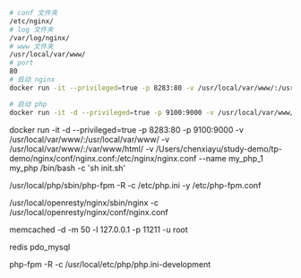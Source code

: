
```sh
# conf 文件夹
/etc/nginx/
# log 文件夹
/var/log/nginx/
# www 文件夹
/usr/local/var/www/
# port
80
# 启动 nginx
docker run -it --privileged=true -p 8283:80 -v /usr/local/var/www/:/usr/local/var/www/ -v /Users/chenxiayu/study-demo/tp-demo/nginx/log:/var/log/nginx/ -v /Users/chenxiayu/study-demo/tp-demo/nginx/conf/nginx.conf:/etc/nginx/nginx.conf --net net -d --name xhl_nginx_1 nginx

# 启动 php
docker run -it -d --privileged=true -p 9100:9000 -v /usr/local/var/www/:/var/www/html/ --net net --name my_php php:fpm
```

docker run -it -d --privileged=true -p 8283:80 -p 9100:9000 -v /usr/local/var/www/:/usr/local/var/www/ -v /usr/local/var/www/:/var/www/html/ -v /Users/chenxiayu/study-demo/tp-demo/nginx/conf/nginx.conf:/etc/nginx/nginx.conf --name my_php_1 my_php /bin/bash -c 'sh init.sh'


/usr/local/php/sbin/php-fpm -R -c /etc/php.ini -y /etc/php-fpm.conf

/usr/local/openresty/nginx/sbin/nginx -c /usr/local/openresty/nginx/conf/nginx.conf

memcached -d -m 50 -l 127.0.0.1 -p 11211 -u root

redis
pdo_mysql

php-fpm -R -c /usr/local/etc/php/php.ini-development